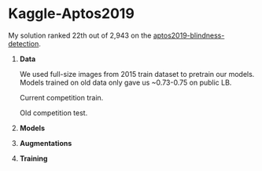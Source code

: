 # Kaggle-Aptos2019

My solution ranked 22th out of 2,943 on the [aptos2019-blindness-detection](https://www.kaggle.com/c/aptos2019-blindness-detection). 

1. **Data**

    We used full-size images from 2015 train dataset to pretrain our models. 
    Models trained on old data only gave us ~0.73-0.75 on public LB.

    Current competition train.

    Old competition test.


2. **Models**

3. **Augmentations**

4. **Training**
